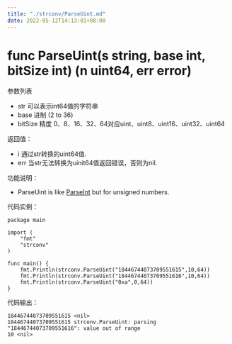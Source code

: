 ```yaml
---
title: "./strconv/ParseUint.md"
date: 2022-05-12T14:13:01+08:00
---
```

# func ParseUint(s string, base int, bitSize int) (n uint64, err error)

参数列表

- str     可以表示int64值的字符串
- base    进制 (2 to 36) 
- bitSize 精度 0、8、16、32、64对应uint、uint8、uint16、uint32、uint64

返回值：

- i       通过str转换的uint64值.
- err     当str无法转换为uinit64值返回错误，否则为nil.

功能说明：

- ParseUint is like [ParseInt](ParseInt.md) but for unsigned numbers.

代码实例：

    package main
    
    import (
        "fmt"
        "strconv"
    )
    
    func main() {
        fmt.Println(strconv.ParseUint("18446744073709551615",10,64))
        fmt.Println(strconv.ParseUint("18446744073709551616",10,64))
        fmt.Println(strconv.ParseUint("0xa",0,64))
    }

代码输出：

    18446744073709551615 <nil>
    18446744073709551615 strconv.ParseUint: parsing "18446744073709551616": value out of range
    10 <nil>